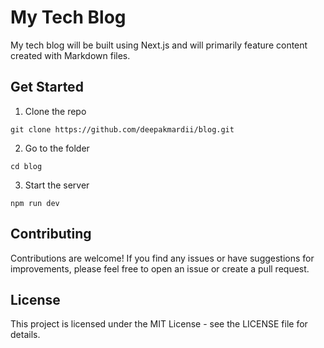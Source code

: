 # My Tech Blog
My tech blog will be built using Next.js and will primarily feature content created with Markdown files.

## Get Started
1. Clone the repo
```
git clone https://github.com/deepakmardii/blog.git
```
2. Go to the folder
```
cd blog
```
3. Start the server
```
npm run dev
```

## Contributing
Contributions are welcome! If you find any issues or have suggestions for improvements, please feel free to open an issue or create a pull request.

## License
This project is licensed under the MIT License - see the LICENSE file for details.
